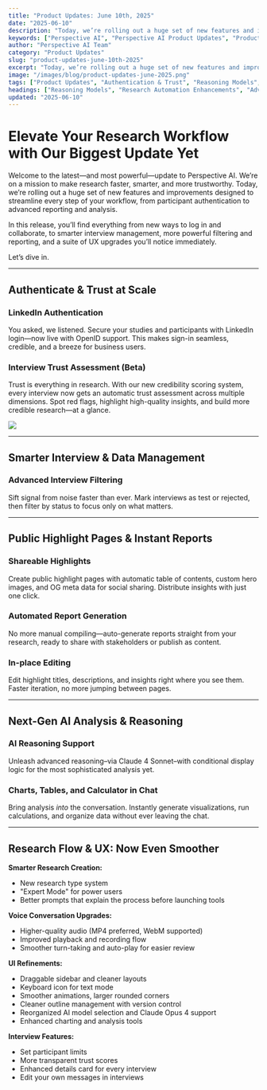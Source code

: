 ```yaml
---
title: "Product Updates: June 10th, 2025"
date: "2025-06-10"
description: "Today, we’re rolling out a huge set of new features and improvements designed to streamline every step of your workflow, from participant authentication to advanced reporting and analysis."
keywords: ["Perspective AI", "Perspective AI Product Updates", "Product Updates", "SaaS tools", "Customer Research", "AI in research", "AI-Powered Research", "AI-Driven Research", "Deep Research", "Deep Customer Research", "AI Reasoning", "B2B SaaS", "Customer Feedback", "Product Research"]
author: "Perspective AI Team"
category: "Product Updates"
slug: "product-updates-june-10th-2025"
excerpt: "Today, we’re rolling out a huge set of new features and improvements designed to streamline every step of your workflow, from participant authentication to advanced reporting and analysis."
image: "/images/blog/product-updates-june-2025.png"
tags: ["Product Updates", "Authentication & Trust", "Reasoning Models", "Report Automation", "AI Reasoning", "AI in Research"]
headings: ["Reasoning Models", "Research Automation Enhancements", "Advanced Analytics Features", "User Experience Improvements", "Authentication & Trust", "Looking Ahead"]
updated: "2025-06-10"
---
```


# Elevate Your Research Workflow with Our Biggest Update Yet
Welcome to the latest—and most powerful—update to Perspective AI. We’re on a mission to make research faster, smarter, and more trustworthy. Today, we’re rolling out a huge set of new features and improvements designed to streamline every step of your workflow, from participant authentication to advanced reporting and analysis.

In this release, you’ll find everything from new ways to log in and collaborate, to smarter interview management, more powerful filtering and reporting, and a suite of UX upgrades you’ll notice immediately.

Let’s dive in.

---
## Authenticate & Trust at Scale

### LinkedIn Authentication
You asked, we listened. Secure your studies and participants with LinkedIn login—now live with OpenID support. This makes sign-in seamless, credible, and a breeze for business users.

### Interview Trust Assessment (Beta)
Trust is everything in research. With our new credibility scoring system, every interview now gets an automatic trust assessment across multiple dimensions. Spot red flags, highlight high-quality insights, and build more credible research—at a glance.

<img src="/images/blog/trust-assesment.gif">

---
## Smarter Interview & Data Management

### Advanced Interview Filtering
Sift signal from noise faster than ever. Mark interviews as test or rejected, then filter by status to focus only on what matters.

---
## Public Highlight Pages & Instant Reports

### Shareable Highlights
Create public highlight pages with automatic table of contents, custom hero images, and OG meta data for social sharing. Distribute insights with just one click.

### Automated Report Generation
No more manual compiling—auto-generate reports straight from your research, ready to share with stakeholders or publish as content.

### In-place Editing
Edit highlight titles, descriptions, and insights right where you see them. Faster iteration, no more jumping between pages.

---
## Next-Gen AI Analysis & Reasoning

### AI Reasoning Support
Unleash advanced reasoning–via Claude 4 Sonnet–with conditional display logic for the most sophisticated analysis yet.

### Charts, Tables, and Calculator in Chat
Bring analysis *into* the conversation. Instantly generate visualizations, run calculations, and organize data without ever leaving the chat.

---
## Research Flow & UX: Now Even Smoother
**Smarter Research Creation:**
- New research type system
- "Expert Mode" for power users
- Better prompts that explain the process before launching tools

**Voice Conversation Upgrades:**
- Higher-quality audio (MP4 preferred, WebM supported)
- Improved playback and recording flow
- Smoother turn-taking and auto-play for easier review

**UI Refinements:**
- Draggable sidebar and cleaner layouts
- Keyboard icon for text mode
- Smoother animations, larger rounded corners
- Cleaner outline management with version control
- Reorganized AI model selection and Claude Opus 4 support
- Enhanced charting and analysis tools

**Interview Features:**
- Set participant limits
- More transparent trust scores
- Enhanced details card for every interview
- Edit your own messages in interviews
